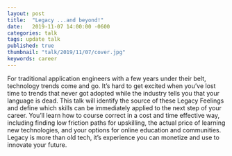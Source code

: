 ```yaml
---
layout: post
title:  "Legacy ...and beyond!"
date:   2019-11-07 14:00:00 -0600
categories: talk
tags: update talk
published: true
thumbnail: "talk/2019/11/07/cover.jpg"
keywords: career
---
```


For traditional application engineers with a few years under their belt, technology trends come and go. It’s hard to get excited when you’ve lost time to trends that never got adopted while the industry tells you that your language is dead. This talk will identify the source of these Legacy Feelings and define which skills can be immediately applied to the next step of your career. You’ll learn how to course correct in a cost and time effective way, including finding low friction paths for upskilling, the actual price of learning new technologies, and your options for online education and communities. Legacy is more than old tech, it’s experience you can monetize and use to innovate your future.

